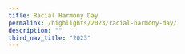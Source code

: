 ```yaml
---
title: Racial Harmony Day
permalink: /highlights/2023/racial-harmony-day/
description: ""
third_nav_title: "2023"
---
```

